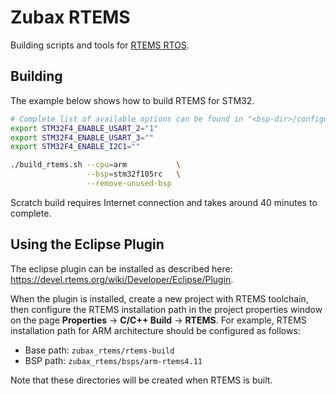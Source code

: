 # Zubax RTEMS

Building scripts and tools for [RTEMS RTOS](http://rtems.org).

## Building

The example below shows how to build RTEMS for STM32.

```bash
# Complete list of available options can be found in "<bsp-dir>/configure.ac".
export STM32F4_ENABLE_USART_2="1"
export STM32F4_ENABLE_USART_3=""
export STM32F4_ENABLE_I2C1=""

./build_rtems.sh --cpu=arm           \
                 --bsp=stm32f105rc   \
                 --remove-unused-bsp
```

Scratch build requires Internet connection and takes around 40 minutes to complete.

## Using the Eclipse Plugin

The eclipse plugin can be installed as described here: <https://devel.rtems.org/wiki/Developer/Eclipse/Plugin>.

When the plugin is installed, create a new project with RTEMS toolchain, then configure the RTEMS installation path in
the project properties window on the page **Properties** → **C/C++ Build** → **RTEMS**. For example, RTEMS installation
path for ARM architecture should be configured as follows:

- Base path: `zubax_rtems/rtems-build`
- BSP path: `zubax_rtems/bsps/arm-rtems4.11`

Note that these directories will be created when RTEMS is built.
